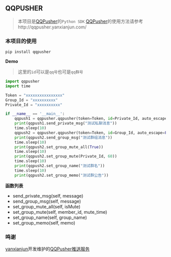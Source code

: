 ## QQPUSHER

> 本项目是[QQPusher](http://qqpusher.yanxianjun.com/)的`Python SDK`
> [QQPusher](http://qqpusher.yanxianjun.com/)的使用方法请参考http://qqpusher.yanxianjun.com/

### 本项目的使用

`pip install qqpusher`

**Demo**

> 这里的`id`可以是`qq号`也可是`qq群号`

```python
import qqpusher
import time

Token = "xxxxxxxxxxxxxxxx"
Group_Id = "xxxxxxxxxx"
Private_Id = "xxxxxxxxxx"

if __name__ == '__main__':
    qqpush1 = qqpusher.qqpusher(token=Token, id=Private_Id, auto_escape=False)
    print(qqpush1.send_private_msg("测试私聊消息"))
    time.sleep(10)
    qqpush2 = qqpusher.qqpusher(token=Token, id=Group_Id, auto_escape=False)
    print(qqpush2.send_group_msg("测试群组消息"))
    time.sleep(10)
    print(qqpush2.set_group_mute_all(True))
    time.sleep(10)
    print(qqpush2.set_group_mute(Private_Id, 60))
    time.sleep(10)
    print(qqpush2.set_group_name("测试群名"))
    time.sleep(10)
    print(qqpush2.set_group_memo("测试群公告"))

```

**函数列表**

- send_private_msg(self, message)
- send_group_msg(self, message)
- set_group_mute_all(self, isMute)
- set_group_mute(self, member_id, mute_time)
- set_group_name(self, group_name)
- set_group_memo(self, memo)

### 鸣谢

[yanxianjun](https://github.com/yanxianjun)开发维护的[QQPusher推送服务](http://qqpusher.yanxianjun.com/)
